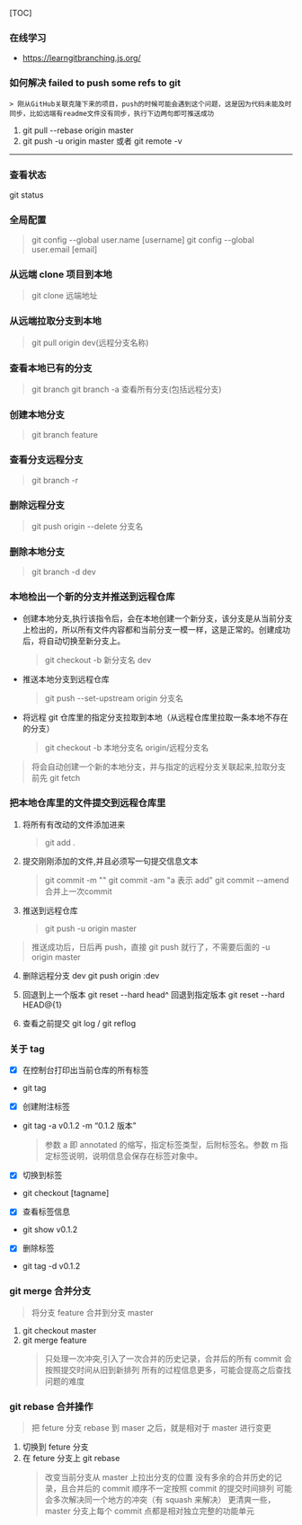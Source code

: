 [TOC]

### 在线学习

- https://learngitbranching.js.org/

### 如何解决 failed to push some refs to git

    > 刚从GitHub关联克隆下来的项目，push的时候可能会遇到这个问题，这是因为代码未能及时同步，比如远端有readme文件没有同步，执行下边两句即可推送成功

1. git pull --rebase origin master
2. git push -u origin master 或者
   git remote -v

---

### 查看状态

git status

### 全局配置

> git config --global user.name [username]
> git config --global user.email [email]

### 从远端 clone 项目到本地

> git clone 远端地址

### 从远端拉取分支到本地

> git pull origin dev(远程分支名称)

### 查看本地已有的分支

> git branch
> git branch -a 查看所有分支(包括远程分支)

### 创建本地分支

> git branch feature

### 查看分支远程分支

> git branch -r

### 删除远程分支

> git push origin --delete 分支名

### 删除本地分支

> git branch -d dev

### 本地检出一个新的分支并推送到远程仓库

- 创建本地分支,执行该指令后，会在本地创建一个新分支，该分支是从当前分支上检出的，所以所有文件内容都和当前分支一模一样，这是正常的。创建成功后，将自动切换至新分支上。
  > git checkout -b 新分支名 dev
- 推送本地分支到远程仓库

  > git push --set-upstream origin 分支名

- 将远程 git 仓库里的指定分支拉取到本地（从远程仓库里拉取一条本地不存在的分支）
  > git checkout -b 本地分支名 origin/远程分支名

> 将会自动创建一个新的本地分支，并与指定的远程分支关联起来,拉取分支前先 git fetch

### 把本地仓库里的文件提交到远程仓库里

1. 将所有有改动的文件添加进来
   > git add .
   
2. 提交刚刚添加的文件,并且必须写一句提交信息文本

   > git commit -m ""
   > git commit -am "a 表示 add"
   > git commit --amend 合并上一次commit

3. 推送到远程仓库
   > git push -u origin master

> 推送成功后，日后再 push，直接 git push 就行了，不需要后面的 -u origin master

4. 删除远程分支 dev
   git push origin :dev

5. 回退到上一个版本
   git reset --hard head^
   回退到指定版本
   git reset --hard HEAD@{1}

6. 查看之前提交
   git log / git reflog

### 关于 tag

- [x] 在控制台打印出当前仓库的所有标签
- git tag
- [x] 创建附注标签
- git tag -a v0.1.2 -m “0.1.2 版本”
  > 参数 a 即 annotated 的缩写，指定标签类型，后附标签名。参数 m 指定标签说明，说明信息会保存在标签对象中。
- [x] 切换到标签
- git checkout [tagname]
- [x] 查看标签信息
- git show v0.1.2
- [x] 删除标签
- git tag -d v0.1.2

### git merge 合并分支

> 将分支 feature 合并到分支 master

1. git checkout master
2. git merge feature
   > 只处理一次冲突,引入了一次合并的历史记录，合并后的所有 commit 会按照提交时间从旧到新排列
   > 所有的过程信息更多，可能会提高之后查找问题的难度

### git rebase 合并操作

> 把 feture 分支 rebase 到 maser 之后，就是相对于 master 进行变更

1. 切换到 feture 分支
2. 在 feture 分支上 git rebase
   > 改变当前分支从 master 上拉出分支的位置
   > 没有多余的合并历史的记录，且合并后的 commit 顺序不一定按照 commit 的提交时间排列
   > 可能会多次解决同一个地方的冲突（有 squash 来解决）
   > 更清爽一些，master 分支上每个 commit 点都是相对独立完整的功能单元
